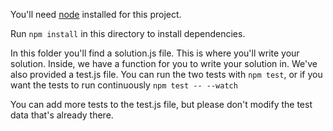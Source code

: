 You'll need [node](https://nodejs.org/en/download/) installed for this project.

Run `npm install` in this directory to install dependencies.

In this folder you'll find a solution.js file. This is where you'll write your solution. Inside, we have a function for you to write your solution in. We've also provided a test.js file. You can run the two tests with `npm test`, or if you want the tests to run continuously `npm test -- --watch`

You can add more tests to the test.js file, but please don't modify the test data that's already there.
